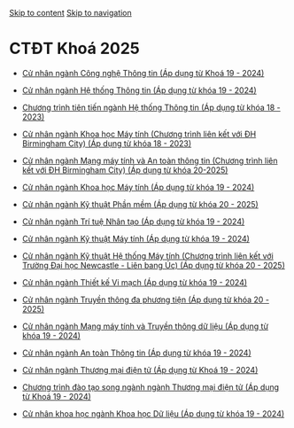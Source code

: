 [Skip to content](https://daa.uit.edu.vn/cqui/ctdt-khoa-2025#main)
 [Skip to navigation](https://daa.uit.edu.vn/cqui/ctdt-khoa-2025#main-nav)

CTĐT Khoá 2025
==============

*   [Cử nhân ngành Công nghệ Thông tin (Áp dụng từ Khoá 19 - 2024)](https://daa.uit.edu.vn/content/cu-nhan-nganh-cong-nghe-thong-tin-ap-dung-tu-khoa-19-2024)
    
*   [Cử nhân ngành Hệ thống Thông tin (Áp dụng từ khóa 19 - 2024)](https://daa.uit.edu.vn/content/cu-nhan-nganh-he-thong-thong-tin-ap-dung-tu-khoa-19-2024)
    
*   [Chương trình tiên tiến ngành Hệ thống Thông tin (Áp dụng từ khóa 18 - 2023)](https://daa.uit.edu.vn/content/chuong-trinh-tien-tien-nganh-he-thong-thong-tin-ap-dung-tu-khoa-18-2023)
    
*   [Cử nhân ngành Khoa học Máy tính (Chương trình liên kết với ĐH Birmingham City) (Áp dụng từ khóa 18 - 2023)](https://daa.uit.edu.vn/content/cu-nhan-nganh-khoa-hoc-may-tinh-chuong-trinh-lien-ket-voi-dh-birmingham-city-ap-dung-tu-0)
    
*   [Cử nhân ngành Mạng máy tính và An toàn thông tin (Chương trình liên kết với ĐH Birmingham City) (Áp dụng từ khóa 20-2025)](https://daa.uit.edu.vn/content/cu-nhan-nganh-mang-may-tinh-va-toan-thong-tin-chuong-trinh-lien-ket-voi-dh-birmingham-city-2)
    
*   [Cử nhân ngành Khoa học Máy tính (Áp dụng từ khóa 19 - 2024)](https://daa.uit.edu.vn/content/cu-nhan-nganh-khoa-hoc-may-tinh-ap-dung-tu-khoa-19-2024)
    
*   [Cử nhân ngành Kỹ thuật Phần mềm (Áp dụng từ khóa 20 - 2025)](https://daa.uit.edu.vn/content/cu-nhan-nganh-ky-thuat-phan-mem-ap-dung-tu-khoa-20-2025)
    
*   [Cử nhân ngành Trí tuệ Nhân tạo (Áp dụng từ khóa 19 - 2024)](https://daa.uit.edu.vn/content/cu-nhan-nganh-tri-tue-nhan-tao-ap-dung-tu-khoa-19-2024)
    
*   [Cử nhân ngành Kỹ thuật Máy tính (Áp dụng từ khóa 19 - 2024)](https://daa.uit.edu.vn/content/cu-nhan-nganh-ky-thuat-may-tinh-ap-dung-tu-khoa-19-2024)
    
*   [Cử nhân ngành Kỹ thuật Hệ thống Máy tính (Chương trình liên kết với Trường Đại học Newcastle - Liên bang Úc) (Áp dụng từ khóa 20 - 2025)](https://daa.uit.edu.vn/content/cu-nhan-nganh-ky-thuat-he-thong-may-tinh-chuong-trinh-lien-ket-voi-truong-dai-hoc-newcastle)
    
*   [Cử nhân ngành Thiết kế Vi mạch (Áp dụng từ khóa 19 - 2024)](https://daa.uit.edu.vn/content/cu-nhan-nganh-thiet-ke-vi-mach-ap-dung-tu-khoa-19-2024)
    
*   [Cử nhân ngành Truyền thông đa phương tiện (Áp dụng từ khóa 20 - 2025)](https://daa.uit.edu.vn/content/cu-nhan-nganh-truyen-thong-da-phuong-tien-ap-dung-tu-khoa-20-2025)
    
*   [Cử nhân ngành Mạng máy tính và Truyền thông dữ liệu (Áp dụng từ khóa 19 - 2024)](https://daa.uit.edu.vn/content/cu-nhan-nganh-mang-may-tinh-va-truyen-thong-du-lieu-ap-dung-tu-khoa-19-2024)
    
*   [Cử nhân ngành An toàn Thông tin (Áp dụng từ khóa 19 - 2024)](https://daa.uit.edu.vn/content/cu-nhan-nganh-toan-thong-tin-ap-dung-tu-khoa-19-2024)
    
*   [Cử nhân ngành Thương mại điện tử (Áp dụng từ Khoá 19 - 2024)](https://daa.uit.edu.vn/content/cu-nhan-nganh-thuong-mai-dien-tu-ap-dung-tu-khoa-19-2024)
    
*   [Chương trình đào tạo song ngành ngành Thương mại điện tử (Áp dụng từ Khoá 19 - 2024)](https://daa.uit.edu.vn/content/chuong-trinh-dao-tao-song-nganh-nganh-thuong-mai-dien-tu-ap-dung-tu-khoa-19-2024)
    
*   [Cử nhân khoa học ngành Khoa học Dữ liệu (Áp dụng từ khóa 19 - 2024)](https://daa.uit.edu.vn/content/cu-nhan-khoa-hoc-nganh-khoa-hoc-du-lieu-ap-dung-tu-khoa-19-2024)